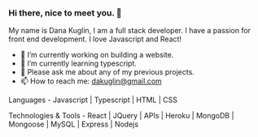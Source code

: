 ### Hi there, nice to meet you. 👋

My name is Dana Kuglin, I am a full stack developer. 
I have a passion for front end development. 
I love Javascript and React!

- 🔭 I’m currently working on building a website. 
- 🌱 I’m currently learning typescript. 
- 💬 Please ask me about any of my previous projects. 
- 📫 How to reach me: dakuglin@gmail.com

Languages - 
Javascript | Typescript | HTML | CSS 

Technologies & Tools - 
React | JQuery | APIs | Heroku | MongoDB | Mongoose | MySQL | Express | Nodejs 



